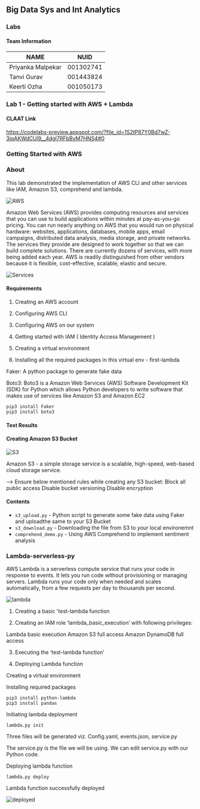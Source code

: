 ## Big Data Sys and Int Analytics

### Labs

#### Team Information

| NAME              |     NUID        |
|------------------ |-----------------|
| Priyanka Malpekar |   001302741     |
|   Tanvi Gurav     |   001443824     |
|   Keerti Ozha     |   001050173     |


### Lab 1 - Getting started with AWS + Lambda

#### CLAAT Link
https://codelabs-preview.appspot.com/?file_id=1S2tP87Y0Bd7wZ-3jqAKWdCUl9__4dgl7RFbByM7HNS4#0


### Getting Started with AWS

### About

This lab demonstrated the implementation of AWS CLI and other services like IAM, Amazon S3, comprehend and lambda.

![AWS](https://user-images.githubusercontent.com/59594174/109194191-32a5de00-7767-11eb-916e-827815f25b96.png)


Amazon Web Services (AWS) provides computing resources and services that you can use to build applications within minutes at pay-as-you-go pricing. You can run nearly anything on AWS that you would run on physical hardware: websites, applications, databases, mobile apps, email campaigns, distributed data analysis, media storage, and private networks. The services they provide are designed to work together so that we can build complete solutions. There are currently dozens of services, with more being added each year. AWS is readily distinguished from other vendors because it is flexible, cost-effective, scalable, elastic and secure.

![Services](https://user-images.githubusercontent.com/59594174/109194273-405b6380-7767-11eb-9d3b-2205df0addf6.png)


#### Requirements

1. Creating an AWS account

2. Configuring AWS CLI

3. Configuring AWS on our system

4. Getting started with IAM ( Identity Access Management )

5. Creating a virtual environment

6. Installing all the required packages in this virtual env - first-lambda

Faker: A python package to generate fake data

Boto3: Boto3 is a Amazon Web Services (AWS) Software Development Kit (SDK) for Python which allows Python developers to write software that makes use of services like Amazon S3 and Amazon EC2


```
pip3 install Faker
pip3 install boto3
```

#### Test Results

#### Creating Amazon S3 Bucket

![S3](https://user-images.githubusercontent.com/59594174/109194316-494c3500-7767-11eb-81d0-f89879293d2b.png)


Amazon S3 - a simple storage service is a scalable, high-speed, web-based cloud storage service. 


--> Ensure below mentioned rules while creating any S3 bucket:
Block all public access
Disable bucket versioning
Disable encryption


#### Contents

- `s3_upload.py` - Python script to generate some fake data using Faker and uploadthe same to your S3 Bucket 
- `s3_download.py` - Downloading the file from S3 to your local environemnt 
- `comprehend_demo.py` - Using AWS Comprehend to implement sentiment analysis


### Lambda-serverless-py

AWS Lambda is a serverless compute service that runs your code in response to events. It lets you run code without provisioning or managing servers. Lambda runs your code only when needed and scales automatically, from a few requests per day to thousands per second. 


![lambda](https://user-images.githubusercontent.com/59594174/109194337-4fdaac80-7767-11eb-8598-060c8dd09af3.png)


1. Creating a basic 'test-lambda function

2. Creating an IAM role ‘lambda_basic_execution’ with following privileges:

Lambda basic execution
Amazon S3 full access
Amazon DynamoDB full access

3. Executing the ‘test-lambda function’

4. Deploying Lambda function

Creating a virtual environment

Installing required packages

```
pip3 install python-lambda
pip3 install pandas

```

Initiating lambda deployment

`lambda.py init`

Three files will be generated viz. Config.yaml, events.json, service.py

The service.py is the file we will be using. We can edit service.py with our Python code.

Deploying lambda function

`lambda.py deploy`

Lambda function successfully deployed


![deployed](https://user-images.githubusercontent.com/59594174/109194379-58cb7e00-7767-11eb-9c64-7f3adf9f79d7.png)





